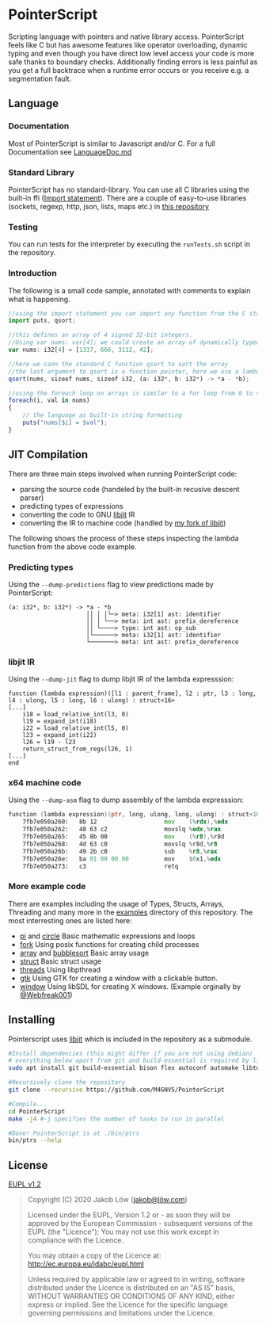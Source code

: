 # PointerScript

Scripting language with pointers and native library access. PointerScript
feels like C but has awesome features like operator overloading, dynamic typing and
even though you have direct low level access your code is more safe thanks to boundary
checks. Additionally finding errors is less painful as you get a full backtrace when a
runtime error occurs or you receive e.g. a segmentation fault.

## Language

### Documentation
Most of PointerScript is similar to Javascript and/or C. For a full Documentation see [LanguageDoc.md](LanguageDoc.md)

### Standard Library
PointerScript has no standard-library. You can use all C libraries using the built-in ffi ([Import statement](LanguageDoc.md#importstatement)).
There are a couple of easy-to-use libraries (sockets, regexp, http, json, lists, maps etc.)
in [this repository](https://github.com/M4GNV5/PtrsStuff)

### Testing
You can run tests for the interpreter by executing the `runTests.sh` script in the repository.

### Introduction
The following is a small code sample, annotated with comments to explain what is happening.
```javascript
//using the import statement you can import any function from the C standard library
import puts, qsort;

//this defines an array of 4 signed 32-bit integers.
//Using var nums: var[4]; we could create an array of dynamically typed variables instead.
var nums: i32[4] = [1337, 666, 3112, 42];

//here we cann the standard C function qsort to sort the array
//the last argument to qsort is a function pointer, here we use a lambda expression
qsort(nums, sizeof nums, sizeof i32, (a: i32*, b: i32*) -> *a - *b);

//using the foreach loop on arrays is similar to a for loop from 0 to sizeof nums
foreach(i, val in nums)
{
	// the language as built-in string formatting
	puts("nums[$i] = $val");
}
```

## JIT Compilation
There are three main steps involved when running PointerScript code:
- parsing the source code (handeled by the built-in recusive descent parser)
- predicting types of expressions
- converting the code to GNU [libjit](https://www.gnu.org/software/libjit/) IR
- converting the IR to machine code (handled by [my fork of libjit](https://github.com/M4GNV5/libjit/tree/ptrs-graphalloc))

The following shows the process of these steps inspecting the lambda function from the above
code example.

### Predicting types
Using the `--dump-predictions` flag to view predictions made by PointerScript:
```
(a: i32*, b: i32*) -> *a - *b
                      ││ │ │└─> meta: i32[1] ast: identifier
                      ││ │ └──> meta: int ast: prefix_dereference
                      ││ └────> type: int ast: op_sub
                      │└──────> meta: i32[1] ast: identifier
                      └───────> meta: int ast: prefix_dereference
```

### libjit IR
Using the `--dump-jit` flag to dump libjit IR of the lambda expresssion:
```
function (lambda expression)([l1 : parent_frame], l2 : ptr, l3 : long, l4 : ulong, l5 : long, l6 : ulong) : struct<16>
[...]
	i18 = load_relative_int(l3, 0)
	l19 = expand_int(i18)
	i22 = load_relative_int(l5, 0)
	l23 = expand_int(i22)
	l26 = l19 - l23
	return_struct_from_regs(l26, 1)
[...]
end
```

### x64 machine code
Using the `--dump-asm` flag to dump assembly of the lambda expresssion:
```asm
function (lambda expression)(ptr, long, ulong, long, ulong) : struct<16>
    7fb7e050a260:	8b 12                	mov    (%rdx),%edx
    7fb7e050a262:	48 63 c2             	movslq %edx,%rax
    7fb7e050a265:	45 8b 00             	mov    (%r8),%r8d
    7fb7e050a268:	4d 63 c0             	movslq %r8d,%r8
    7fb7e050a26b:	49 2b c0             	sub    %r8,%rax
    7fb7e050a26e:	ba 01 00 00 00       	mov    $0x1,%edx
    7fb7e050a273:	c3                   	retq
```

### More example code
There are examples including the usage of Types, Structs, Arrays, Threading and many more in
the [examples](examples/) directory of this repository. The most interresting ones are listed here:

- [pi](examples/pi.ptrs) and [circle](examples/circle.ptrs) Basic mathematic expressions and loops
- [fork](examples/fork.ptrs) Using posix functions for creating child processes
- [array](examples/array.ptrs) and [bubblesort](examples/bubblesort.ptrs) Basic array usage
- [struct](examples/struct.ptrs) Basic struct usage
- [threads](examples/threads.ptrs) Using libpthread
- [gtk](examples/gtk.ptrs) Using GTK for creating a window with a clickable button.
- [window](examples/window.ptrs) Using libSDL for creating X windows. (Example orginally by [@Webfreak001](https://github.com/WebFreak001))

## Installing
Pointerscript uses [libjit](https://www.gnu.org/software/libjit/) which is included in the repository as a submodule.
```bash
#Install dependencies (this might differ if you are not using debian)
# everything below apart from git and build-essential is required by libjit
sudo apt install git build-essential bison flex autoconf automake libtool texinfo

#Recursively clone the repository
git clone --recursive https://github.com/M4GNV5/PointerScript

#Compile...
cd PointerScript
make -j4 #-j specifies the number of tasks to run in parallel

#Done! PointerScript is at ./bin/ptrs
bin/ptrs --help
```

## License
[EUPL v1.2](LICENSE.txt)

> Copyright (C) 2020 Jakob Löw (jakob@löw.com)
>
> Licensed under the EUPL, Version 1.2 or - as soon they will be approved by the European
> Commission - subsequent versions of the EUPL (the "Licence"); You may not use this work
> except in compliance with the Licence.
>
> You may obtain a copy of the Licence at:
> http://ec.europa.eu/idabc/eupl.html
>
> Unless required by applicable law or agreed to in writing, software distributed under
> the Licence is distributed on an "AS IS" basis, WITHOUT WARRANTIES OR CONDITIONS OF
> ANY KIND, either express or implied. See the Licence for the specific language
> governing permissions and limitations under the Licence.
